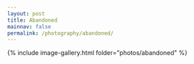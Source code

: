 ```yaml
---
layout: post
title: Abandoned
mainnav: false
permalink: /photography/abandoned/
---
```



{% include image-gallery.html folder="photos/abandoned" %}